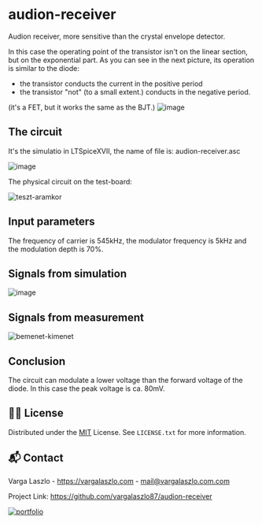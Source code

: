 # audion-receiver
Audion receiver, more sensitive than the crystal envelope detector.

In this case the operating point of the transistor isn't on the linear section, but on the exponential part. As you can see in the next picture, its operation is similar to the diode:

- the transistor conducts the current in the positive period
- the transistor "not" (to a small extent.) conducts in the negative period.

(it's a FET, but it works the same as the BJT.)
![image](https://github.com/user-attachments/assets/4b2a3d50-a1ba-49bd-ae89-bed94ec1198f)

## The circuit

It's the simulatio in LTSpiceXVII, the name of file is: audion-receiver.asc

![image](https://github.com/user-attachments/assets/b106e68b-a314-4c13-96e9-bbf64e3663bd)

The physical circuit on the test-board:

![teszt-aramkor](https://github.com/user-attachments/assets/647ce23d-7323-46ea-8c8f-1f434669cf81)

## Input parameters

The frequency of carrier is 545kHz, the modulator frequency is 5kHz and the modulation depth is 70%.

## Signals from simulation

![image](https://github.com/user-attachments/assets/5b047411-4153-450a-9c61-1e8b5ec69a6d)

## Signals from measurement

![bemenet-kimenet](https://github.com/user-attachments/assets/73f5057c-496e-49cf-a2a7-b27ceadb0598)

## Conclusion

The circuit can modulate a lower voltage than the forward voltage of the diode. In this case the peak voltage is ca. 80mV.

## 👨‍⚖️ License

Distributed under the [MIT](https://choosealicense.com/licenses/mit/) License. See `LICENSE.txt` for more information.


## 📬 Contact

Varga Laszlo - https://vargalaszlo.com - mail@vargalaszlo.com.com

Project Link: https://github.com/vargalaszlo87/audion-receiver

[![portfolio](https://img.shields.io/badge/my_portfolio-000?style=for-the-badge&logo=ko-fi&logoColor=white)](http://vargalaszlo.com)
